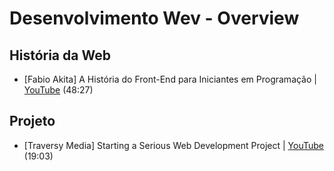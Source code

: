 # Desenvolvimento Wev - Overview

## História da Web

* [Fabio Akita] A História do Front-End para Iniciantes em Programação | [YouTube](https://youtu.be/VKmPGmFY7H4) (48:27)

## Projeto

* [Traversy Media] Starting a Serious Web Development Project | [YouTube](https://youtu.be/gGGPTskb7c8) (19:03)
